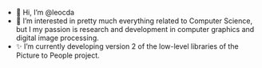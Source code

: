 - 👋 Hi, I’m @leocda
- 👀 I’m interested in pretty much everything related to Computer Science, but I my passion is research and development in computer graphics and digital image processing.
- ✨ I’m currently developing version 2 of the low-level libraries of the Picture to People project.

<!---
leocda/leocda is a ✨ special ✨ repository because its `README.md` (this file) appears on your GitHub profile.
You can click the Preview link to take a look at your changes.
--->
